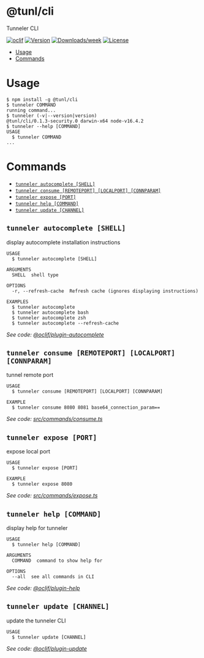 @tunl/cli
=============

Tunneler CLI

[![oclif](https://img.shields.io/badge/cli-oclif-brightgreen.svg)](https://oclif.io)
[![Version](https://img.shields.io/npm/v/@tunl/cli.svg)](https://npmjs.org/package/@tunl/cli)
[![Downloads/week](https://img.shields.io/npm/dw/@tunl/cli.svg)](https://npmjs.org/package/@tunl/cli)
[![License](https://img.shields.io/npm/l/@tunl/cli.svg)](https://github.com/0x77dev/tunneler/blob/master/package.json)

<!-- toc -->
* [Usage](#usage)
* [Commands](#commands)
<!-- tocstop -->
# Usage
<!-- usage -->
```sh-session
$ npm install -g @tunl/cli
$ tunneler COMMAND
running command...
$ tunneler (-v|--version|version)
@tunl/cli/0.1.3-security.0 darwin-x64 node-v16.4.2
$ tunneler --help [COMMAND]
USAGE
  $ tunneler COMMAND
...
```
<!-- usagestop -->
# Commands
<!-- commands -->
* [`tunneler autocomplete [SHELL]`](#tunneler-autocomplete-shell)
* [`tunneler consume [REMOTEPORT] [LOCALPORT] [CONNPARAM]`](#tunneler-consume-remoteport-localport-connparam)
* [`tunneler expose [PORT]`](#tunneler-expose-port)
* [`tunneler help [COMMAND]`](#tunneler-help-command)
* [`tunneler update [CHANNEL]`](#tunneler-update-channel)

## `tunneler autocomplete [SHELL]`

display autocomplete installation instructions

```
USAGE
  $ tunneler autocomplete [SHELL]

ARGUMENTS
  SHELL  shell type

OPTIONS
  -r, --refresh-cache  Refresh cache (ignores displaying instructions)

EXAMPLES
  $ tunneler autocomplete
  $ tunneler autocomplete bash
  $ tunneler autocomplete zsh
  $ tunneler autocomplete --refresh-cache
```

_See code: [@oclif/plugin-autocomplete](https://github.com/oclif/plugin-autocomplete/blob/v0.3.0/src/commands/autocomplete/index.ts)_

## `tunneler consume [REMOTEPORT] [LOCALPORT] [CONNPARAM]`

tunnel remote port

```
USAGE
  $ tunneler consume [REMOTEPORT] [LOCALPORT] [CONNPARAM]

EXAMPLE
  $ tunneler consume 8080 8081 base64_connection_param==
```

_See code: [src/commands/consume.ts](https://github.com/0x77dev/tunneler/blob/v0.1.3-security.0/src/commands/consume.ts)_

## `tunneler expose [PORT]`

expose local port

```
USAGE
  $ tunneler expose [PORT]

EXAMPLE
  $ tunneler expose 8080
```

_See code: [src/commands/expose.ts](https://github.com/0x77dev/tunneler/blob/v0.1.3-security.0/src/commands/expose.ts)_

## `tunneler help [COMMAND]`

display help for tunneler

```
USAGE
  $ tunneler help [COMMAND]

ARGUMENTS
  COMMAND  command to show help for

OPTIONS
  --all  see all commands in CLI
```

_See code: [@oclif/plugin-help](https://github.com/oclif/plugin-help/blob/v3.2.2/src/commands/help.ts)_

## `tunneler update [CHANNEL]`

update the tunneler CLI

```
USAGE
  $ tunneler update [CHANNEL]
```

_See code: [@oclif/plugin-update](https://github.com/oclif/plugin-update/blob/v1.3.10/src/commands/update.ts)_
<!-- commandsstop -->
